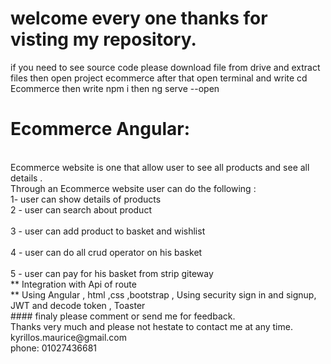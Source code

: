 # welcome  every one thanks for visting my repository.
 if you need to see source code please download file from drive and extract files then open project ecommerce after that open terminal and write cd Ecommerce  then write npm i then ng serve --open
  </br>
 # Ecommerce Angular:
  </br>
 Ecommerce  website is one that allow user to see all products and see all details .
  </br>
  Through an  Ecommerce website  user can do the following :
  </br>
  1- user can show details of products
  </br>
  2 - user can search about product 
  </br>
    </br>
 3 - user can add product to basket and wishlist 
  </br>
      </br>
 4 - user can do all crud operator on his basket
  </br>
        </br>
 5 - user can pay for his basket  from strip giteway
  </br>
  ** Integration with Api of route
  </br>
 ** Using Angular , html ,css ,bootstrap , Using security sign in and signup, JWT and decode token , Toaster
 </br>
 #### finaly please comment or send me for feedback.
 </br>
 Thanks very much and please not hestate to contact me at any time.
 </br>
 kyrillos.maurice@gmail.com
 </br>
 phone: 01027436681
